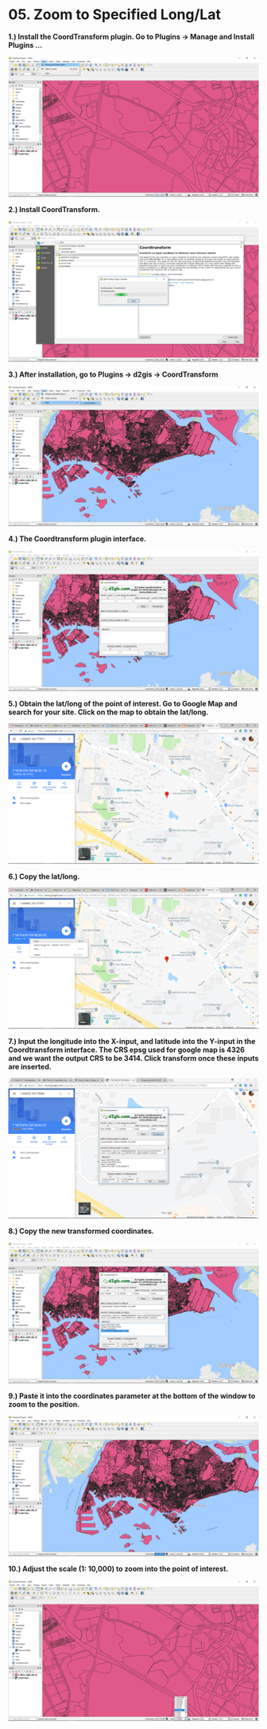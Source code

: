 # 05. Zoom to Specified Long/Lat

**1.\) Install the CoordTransform plugin. Go to Plugins -&gt; Manage and Install Plugins ...**

![](../.gitbook/assets/image%20%2839%29.png)

  
**2.\) Install CoordTransform.**

![](../.gitbook/assets/image%20%2824%29.png)

  
**3.\) After installation, go to Plugins -&gt; d2gis -&gt; CoordTransform**

![](../.gitbook/assets/image%20%2889%29.png)

  
**4.\) The Coordtransform plugin interface.**

![](../.gitbook/assets/image%20%28144%29.png)

**5.\) Obtain the lat/long of the point of interest. Go to Google Map and search for your site. Click on the map to obtain the lat/long.**

![](../.gitbook/assets/image%20%28110%29.png)

  
**6.\) Copy the lat/long.**

![](../.gitbook/assets/image%20%2850%29.png)

**7.\) Input the longitude into the X-input, and latitude into the Y-input in the Coordtransform interface. The CRS epsg used for google map is 4326 and we want the output CRS to be 3414. Click transform once these inputs are inserted.**

![](../.gitbook/assets/image%20%2868%29.png)

**8.\) Copy the new transformed coordinates.**

![](../.gitbook/assets/image%20%2817%29.png)

**9.\) Paste it into the coordinates parameter at the bottom of the window to zoom to the position.**

![](../.gitbook/assets/image%20%2818%29.png)

  
**10.\) Adjust the scale \(1: 10,000\) to zoom into the point of interest.**

![](../.gitbook/assets/image%20%2820%29.png)

